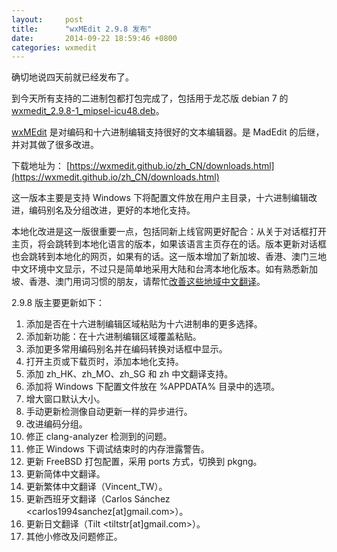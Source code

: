 ```yaml
---
layout:     post
title:      "wxMEdit 2.9.8 发布"
date:       2014-09-22 18:59:46 +0800
categories: wxmedit
---
```

确切地说四天前就已经发布了。

到今天所有支持的二进制包都打包完成了，包括用于龙芯版 debian 7 的 [wxmedit_2.9.8-1_mipsel-icu48.deb](http://downloads.sourceforge.net/project/wxmedit/2.9.8/wxmedit_2.9.8-1_mipsel-icu48.deb)。

<!--more-->

[wxMEdit](https://wxmedit.github.io/zh_CN/) 是对编码和十六进制编辑支持很好的文本编辑器。是 MadEdit 的后继，并对其做了很多改进。
 
下载地址为：
[https://wxmedit.github.io/zh_CN/downloads.html](https://wxmedit.github.io/zh_CN/downloads.html)
 
这一版本主要是支持 Windows 下将配置文件放在用户主目录，十六进制编辑改进，编码别名及分组改进，更好的本地化支持。
 
本地化改进是这一版很重要一点，包括同新上线官网更好配合：从关于对话框打开主页，将会跳转到本地化语言的版本，如果该语言主页存在的话。版本更新对话框也会跳转到本地化的网页，如果有的话。这一版本增加了新加坡、香港、澳门三地中文环境中文显示，不过只是简单地采用大陆和台湾本地化版本。如有熟悉新加坡、香港、澳门用词习惯的朋友，请帮忙[改善这些地域中文翻译](https://wxmedit.github.io/zh_CN/helpl10n.html)。
 
2.9.8 版主要更新如下：
1. 添加是否在十六进制编辑区域粘贴为十六进制串的更多选择。
2. 添加新功能：在十六进制编辑区域覆盖粘贴。
3. 添加更多常用编码别名并在编码转换对话框中显示。
4. 打开主页或下载页时，添加本地化支持。
5. 添加 zh_HK、zh_MO、zh_SG 和 zh 中文翻译支持。
6. 添加将 Windows 下配置文件放在 %APPDATA% 目录中的选项。
7. 增大窗口默认大小。
8. 手动更新检测像自动更新一样的异步进行。
9. 改进编码分组。
10. 修正 clang-analyzer 检测到的问题。
11. 修正 Windows 下调试结束时的内存泄露警告。
12. 更新 FreeBSD 打包配置，采用 ports 方式，切换到 pkgng。
13. 更新简体中文翻译。
14. 更新繁体中文翻译（Vincent_TW）。
15. 更新西班牙文翻译（Carlos Sánchez <carlos1994sanchez[at]gmail.com>）。
16. 更新日文翻译（Tilt <tiltstr[at]gmail.com>）。
17. 其他小修改及问题修正。
